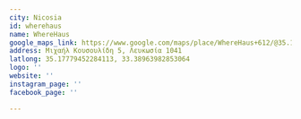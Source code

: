 ```yaml
---
city: Nicosia
id: wherehaus
name: WhereHaus
google_maps_link: https://www.google.com/maps/place/WhereHaus+612/@35.177606,33.3873653,17z/data=!3m1!4b1!4m5!3m4!1s0x14de170bc4982f01:0x9c24df07f8f1017d!8m2!3d35.177606!4d33.389554
address: Μιχαήλ Κουσουλίδη 5, Λευκωσία 1041
latlong: 35.17779452284113, 33.38963982853064
logo: ''
website: ''
instagram_page: ''
facebook_page: ''

---
```

